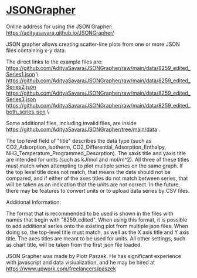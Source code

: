 # [JSONGrapher]()

Online address for using the JSON Grapher: 
https://adityasavara.github.io/JSONGrapher/

JSON grapher allows creating scatter-line plots from one or more JSON files containing x-y data.

The direct links to the example files are: \
 https://github.com/AdityaSavara/JSONGrapher/raw/main/data/8259_edited_Series1.json \ 
 https://github.com/AdityaSavara/JSONGrapher/raw/main/data/8259_edited_Series2.json \
 https://github.com/AdityaSavara/JSONGrapher/raw/main/data/8259_edited_Series3.json \
 https://github.com/AdityaSavara/JSONGrapher/raw/main/data/8259_edited_both_series.json \

Some additional files, including invalid files, are inside https://github.com/AdityaSavara/JSONGrapher/tree/main/data .

The top level field of "title" describes the data type (such as CO2_Adsorption_Isotherm, CO2_Differential_Adsorption_Enthalpy, NH3_Temperature_Programmed_Desorption). The xaxis title and yaxis title are intended for units (such as kJ/mol and  mol/m^2).  All three of these titles must match when attempting to plot multiple series on the same graph. If the top level title does not match, that means the data should not be compared, and if either of the axes titles do not match between series, that will be taken as an indication that the units are not correct. In the future, there may be features to convert units or to upload data series by CSV files.

Additional Information:

The format that is recommended to be used is shown in the files with names that begin with "8259_edited". When using this format, it is possible to add additional series onto the existing plot from multiple json files.  When doing so, the top-level title must match, as well as the X axis title and Y axis title. The axes titles are meant to be used for units. All other settings, such as chart title, will be taken from the first json file loaded.

JSON Grapher was made by Piotr Paszek. He has significant experience with javascript and data visiualization, and he may be hired at https://www.upwork.com/freelancers/paszek
